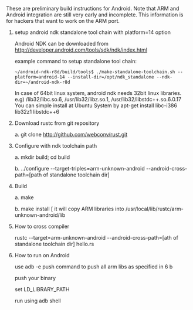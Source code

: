 These are preliminary build instructions for Android. Note that ARM and Android integration are still very early and incomplete. This information is for hackers that want to work on the ARM port.

1. setup android ndk standalone tool chain with platform=14 option

    Android NDK can be downloaded from http://developer.android.com/tools/sdk/ndk/index.html
    
    example command to setup standalone tool chain:
    
       ~/android-ndk-r8d/build/tools$ ./make-standalone-toolchain.sh --platform=android-14 --install-dir=/opt/ndk_standalone --ndk-dir=~/android-ndk-r8d

    In case of 64bit linux system, android ndk needs 32bit linux libraries.
        e.g) /lib32/libc.so.6, /usr/lib32/libz.so.1, /usr/lib32/libstdc++.so.6.0.17
    You can simple install at Ubuntu System by 
        apt-get install libc-i386 lib32z1 libstdc++6

2. Download rustc from git repository

    a. git clone  http://github.com/webconv/rust.git
    
3. Configure with ndk toolchain path

    a. mkdir build; cd build

    b. ../configure --target-triples=arm-unknown-android --android-cross-path=[path of standalone toolchain dir]

4. Build

    a. make
  
    b. make install  [ it will copy ARM libraries into /usr/local/lib/rustc/arm-unknown-android/lib
    
5. How to cross compiler
    
    rustc --target=arm-unknown-android --android-cross-path=[ath of standalone toolchain dir] hello.rs
 
6. How to run on Android

    use adb -e push command to push all arm libs as specified in 6 b
   
    push your binary
   
    set LD_LIBRARY_PATH
   
    run using adb shell  